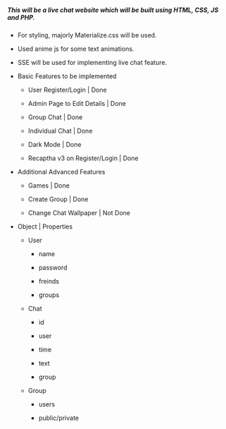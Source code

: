 ##### This will be a live chat website which will be built using HTML, CSS, JS and PHP.

- For styling, majorly Materialize.css will be used.

- Used anime js for some text animations.

- SSE will be used for implementing live chat feature.

- Basic Features to be implemented

  - User Register/Login | Done

  - Admin Page to Edit Details | Done

  - Group Chat | Done

  - Individual Chat | Done

  - Dark Mode | Done

  - Recaptha v3 on Register/Login | Done

- Additional Advanced Features

  - Games | Done

  - Create Group | Done 

  - Change Chat Wallpaper | Not Done

- Object | Properties
  
  - User

     - name

     - password
    
     - freinds
    
     - groups
    
   - Chat
    
      - id
    
      - user
    
      - time
    
      - text
    
      - group
     
  - Group
    
    - users
    
    - public/private
    
